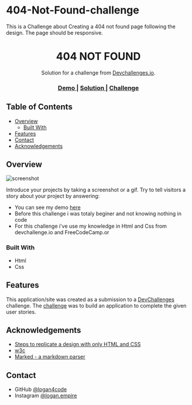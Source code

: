 # 404-Not-Found-challenge
This is a Challenge about Creating a 404 not found page following the design. The page should be responsive.

<!-- Please update value in the {}  -->

<h1 align="center">404 NOT FOUND</h1>

<div align="center">
   Solution for a challenge from  <a href="http://devchallenges.io" target="_blank">Devchallenges.io</a>.
</div>

<div align="center">
  <h3>
    <a href="https://stupendous-lily-7d898d.netlify.app/">
      Demo
    </a>
    <span> | </span>
    <a href="https://https://github.com/Logan4code/404-Not-Found-challenge/">
      Solution
    </a>
    <span> | </span>
    <a href="https://devchallenges.io/challenges/wBunSb7FPrIepJZAg0sY">
      Challenge
    </a>
  </h3>
</div>

<!-- TABLE OF CONTENTS -->

## Table of Contents

- [Overview](#overview)
  - [Built With](#built-with)
- [Features](#features)
- [Contact](#contact)
- [Acknowledgements](#acknowledgements)

<!-- OVERVIEW -->

## Overview

![screenshot](https://www.zupimages.net/up/22/48/dajy.png)

Introduce your projects by taking a screenshot or a gif. Try to tell visitors a story about your project by answering:

- You can see my demo [here](https://stupendous-lily-7d898d.netlify.app)
- Before this challenge i was totaly beginer and not knowing nothing in code
- For this challenge i've use my knowledge in Html and Css from devchallenge.io and FreeCodeCamp.or

### Built With

<!-- This section should list any major frameworks that you built your project using. Here are a few examples.-->

- Html
- Css

## Features

<!-- List the features of your application or follow the template. Don't share the figma file here :) -->

This application/site was created as a submission to a [DevChallenges](https://devchallenges.io/challenges) challenge. The [challenge](https://devchallenges.io/challenges/wBunSb7FPrIepJZAg0sY) was to build an application to complete the given user stories.


## Acknowledgements

<!-- This section should list any articles or add-ons/plugins that helps you to complete the project. This is optional but it will help you in the future. For exmpale -->

- [Steps to replicate a design with only HTML and CSS](https://devchallenges-blogs.web.app/how-to-replicate-design/)
- [w3c](https://w3c.org/)
- [Marked - a markdown parser](https://github.com/chjj/marked)

## Contact

- GitHub [@logan4code](https://github.com/logan4code)
- Instagram [@logan.empire](https://instagram.com/logan.empire)

